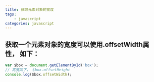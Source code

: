 ```yaml
---
title: 获取元素对象的宽度
tags: 
    - javascript
categories: javascript
---
```


## 获取一个元素对象的宽度可以使用.offsetWidth属性， 如下：
<!-- more -->

```javascript
var $box = document.getElementById('box');
// 高度同下， $box.offsetHeight
console.log($box.offsetWidth);
```
